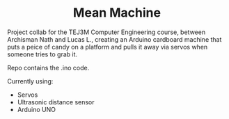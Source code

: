 <h1 align="center">
Mean Machine
</h1>

Project collab for the TEJ3M Computer Engineering course, between Archisman Nath and Lucas L., creating an Arduino cardboard machine that puts a peice of candy on a platform and pulls it away via servos when someone tries to grab it. 

Repo contains the .ino code.

Currently using:
* Servos
* Ultrasonic distance sensor
* Arduino UNO
